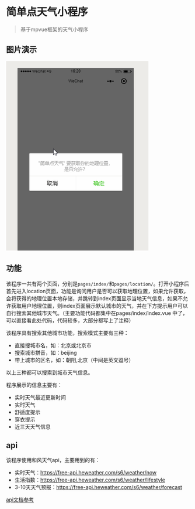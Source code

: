 # 简单点天气小程序
> 基于mpvue框架的天气小程序

## 图片演示
![](/static/img/show.gif)

## 功能
该程序一共有两个页面，分别是`pages/index/`和`pages/location/`。打开小程序后首先进入location页面，功能是询问用户是否可以获取地理位置，如果允许获取，会将获得的地理位置本地存储，并跳转到index页面显示当地天气信息，如果不允许获取用户地理位置，则index页面展示默认城市的天气，并在下方提示用户可以自行搜索其他城市天气。（主要功能代码都集中在pages/index/index.vue 中了，可以直接看此处代码，代码较多，大部分都写上了注释）

该程序具有搜索其他城市功能，搜索模式主要有三种：
- 直接搜城市名，如：北京或北京市
- 搜索城市拼音，如：beijing
- 带上城市的区名，如：朝阳,北京（中间是英文逗号）

以上三种都可以搜索到城市天气信息。

程序展示的信息主要有：
- 实时天气最近更新时间
- 实时天气
- 舒适度提示
- 穿衣提示
- 近三天天气信息

## api
该程序使用和风天气api，主要用到的有：
- 实时天气：https://free-api.heweather.com/s6/weather/now
- 生活指数：https://free-api.heweather.com/s6/weather/lifestyle
- 3-10天天气预报：https://free-api.heweather.com/s6/weather/forecast

[api文档参考](http://www.heweather.com/documents/api/s6)




